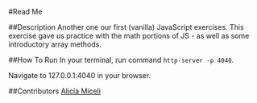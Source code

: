 #Read Me

##Description
Another one our first (vanilla) JavaScript exercises. This exercise gave us practice with the math portions of JS - as well as some introductory array methods.

##How To Run
In your terminal, run command ```http-server -p 4040```.

Navigate to 127.0.0.1:4040 in your browser.


##Contributors
<a href="www.github.com/aliciamiceli">Alicia Miceli</a>